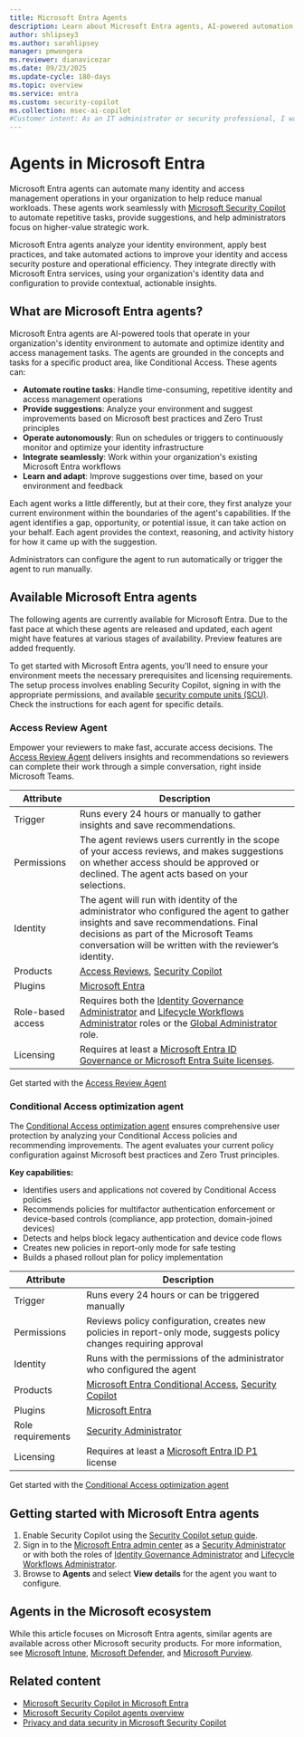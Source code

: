```yaml
---
title: Microsoft Entra Agents
description: Learn about Microsoft Entra agents, AI-powered automation tools that enhance identity and access management operations.
author: shlipsey3
ms.author: sarahlipsey
manager: pmwongera
ms.reviewer: dianavicezar
ms.date: 09/23/2025
ms.update-cycle: 180-days
ms.topic: overview
ms.service: entra
ms.custom: security-copilot
ms.collection: msec-ai-copilot
#Customer intent: As an IT administrator or security professional, I want to understand what Microsoft Entra agents are and how they can help automate identity and access management tasks.
---
```


# Agents in Microsoft Entra

Microsoft Entra agents can automate many identity and access management operations in your organization to help reduce manual workloads. These agents work seamlessly with [Microsoft Security Copilot](/copilot/security/microsoft-security-copilot) to automate repetitive tasks, provide suggestions, and help administrators focus on higher-value strategic work.

Microsoft Entra agents analyze your identity environment, apply best practices, and take automated actions to improve your identity and access security posture and operational efficiency. They integrate directly with Microsoft Entra services, using your organization's identity data and configuration to provide contextual, actionable insights.

## What are Microsoft Entra agents?

Microsoft Entra agents are AI-powered tools that operate in your organization's identity environment to automate and optimize identity and access management tasks. The agents are grounded in the concepts and tasks for a specific product area, like Conditional Access. These agents can:

- **Automate routine tasks**: Handle time-consuming, repetitive identity and access management operations
- **Provide suggestions**: Analyze your environment and suggest improvements based on Microsoft best practices and Zero Trust principles
- **Operate autonomously**: Run on schedules or triggers to continuously monitor and optimize your identity infrastructure
- **Integrate seamlessly**: Work within your organization's existing Microsoft Entra workflows
- **Learn and adapt**: Improve suggestions over time, based on your environment and feedback

Each agent works a little differently, but at their core, they first analyze your current environment within the boundaries of the agent's capabilities. If the agent identifies a gap, opportunity, or potential issue, it can take action on your behalf. Each agent provides the context, reasoning, and activity history for how it came up with the suggestion.

Administrators can configure the agent to run automatically or trigger the agent to run manually. 

## Available Microsoft Entra agents

The following agents are currently available for Microsoft Entra. Due to the fast pace at which these agents are released and updated, each agent might have features at various stages of availability. Preview features are added frequently.

To get started with Microsoft Entra agents, you'll need to ensure your environment meets the necessary prerequisites and licensing requirements. The setup process involves enabling Security Copilot, signing in with the appropriate permissions, and available [security compute units (SCU)](/copilot/security/manage-usage). Check the instructions for each agent for specific details.

### Access Review Agent

Empower your reviewers to make fast, accurate access decisions. The [Access Review Agent](../id-governance/access-review-agent.md) delivers insights and recommendations so reviewers can complete their work through a simple conversation, right inside Microsoft Teams.

|Attribute  |Description  |
|---------|---------|
|Trigger     |   Runs every 24 hours or manually to gather insights and save recommendations.      |
|Permissions     | The agent reviews users currently in the scope of your access reviews, and makes suggestions on whether access should be approved or declined. The agent acts based on your selections.        |
|Identity     |   The agent will run with identity of the administrator who configured the agent to gather insights and save recommendations. Final decisions as part of the Microsoft Teams conversation will be written with the reviewer’s identity.       |
|Products     |  [Access Reviews](../id-governance/access-reviews-overview.md), [Security Copilot](/copilot/security/microsoft-security-copilot)       |
|Plugins     |   [Microsoft Entra](./security-copilot-in-entra.md)       |
|Role-based access     | Requires both the [Identity Governance Administrator](../identity/role-based-access-control/permissions-reference.md#security-administrator) and [Lifecycle Workflows Administrator](../identity/role-based-access-control/permissions-reference.md#security-administrator) roles or the [Global Administrator](../identity/role-based-access-control/permissions-reference.md#global-administrator) role.        |
|Licensing     | Requires at least a [Microsoft Entra ID Governance or Microsoft Entra Suite licenses](../id-governance/licensing-fundamentals.md).        |

Get started with the [Access Review Agent](../id-governance/access-review-agent.md)

### Conditional Access optimization agent

The [Conditional Access optimization agent](../identity/conditional-access/agent-optimization.md) ensures comprehensive user protection by analyzing your Conditional Access policies and recommending improvements. The agent evaluates your current policy configuration against Microsoft best practices and Zero Trust principles.

**Key capabilities:**
- Identifies users and applications not covered by Conditional Access policies
- Recommends policies for multifactor authentication enforcement or device-based controls (compliance, app protection, domain-joined devices)
- Detects and helps block legacy authentication and device code flows
- Creates new policies in report-only mode for safe testing
- Builds a phased rollout plan for policy implementation

| Attribute           | Description |
|---------------------|------------ |
| Trigger             | Runs every 24 hours or can be triggered manually                                                                                                |
| Permissions         | Reviews policy configuration, creates new policies in report-only mode, suggests policy changes requiring approval                              |
| Identity            | Runs with the permissions of the administrator who configured the agent                                                                         |
| Products            | [Microsoft Entra Conditional Access](/entra/identity/conditional-access/), [Security Copilot](/copilot/security/microsoft-security-copilot)      |
| Plugins             | [Microsoft Entra](./security-copilot-in-entra.md)                                                                                    |
| Role requirements   | [Security Administrator](../identity/role-based-access-control/permissions-reference.md#security-administrator) |
| Licensing           | Requires at least a [Microsoft Entra ID P1](/entra/fundamentals/licensing) license                                                              |

Get started with the [Conditional Access optimization agent](../identity/conditional-access/agent-optimization.md)

## Getting started with Microsoft Entra agents

1. Enable Security Copilot using the [Security Copilot setup guide](/copilot/security/get-started-security-copilot).
1. Sign in to the [Microsoft Entra admin center](https://entra.microsoft.com) as a [Security Administrator](../identity/role-based-access-control/permissions-reference.md#security-administrator) or with both the roles of [Identity Governance Administrator](../identity/role-based-access-control/permissions-reference.md#identity-governance-administrator) and [Lifecycle Workflows Administrator](../identity/role-based-access-control/permissions-reference.md#lifecycle-workflows-administrator).
1. Browse to **Agents** and select **View details** for the agent you want to configure.

## Agents in the Microsoft ecosystem

While this article focuses on Microsoft Entra agents, similar agents are available across other Microsoft security products. For more information, see [Microsoft Intune](/intune/intune-service/copilot/security-copilot-agents-intune), [Microsoft Defender](/defender-xdr/security-copilot-agents-defender), and [Microsoft Purview](/purview/copilot-in-purview-agents). 

## Related content

- [Microsoft Security Copilot in Microsoft Entra](./security-copilot-in-entra.md)
- [Microsoft Security Copilot agents overview](/copilot/security/agents-overview)
- [Privacy and data security in Microsoft Security Copilot](/copilot/security/privacy-data-security)